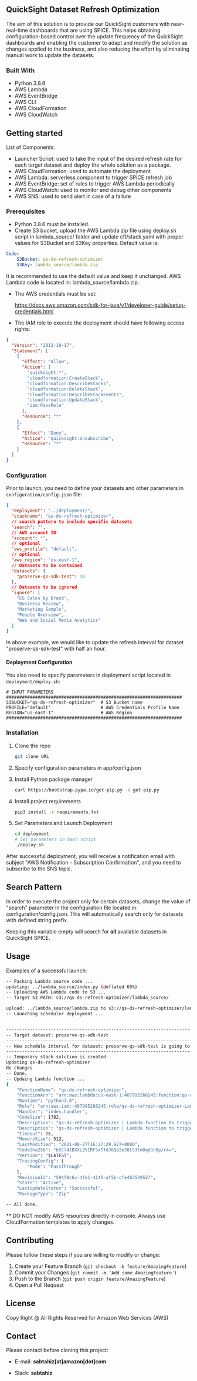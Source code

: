 ## QuickSight Dataset Refresh Optimization

The aim of this solution is to provide our QuickSight customers with near-real-time dashboards that are using SPICE.
This helps obtaining configuration-based control over the update frequency of the QuickSight dashboards and enabling
the customer to adapt and modify the solution as changes applied to the business, and also reducing the effort by
eliminating manual work to update the datasets.

### Built With

* Python 3.8.6
* AWS Lambda
* AWS EventBridge
* AWS CLI
* AWS CloudFormation
* AWS CloudWatch

## Getting started

List of Components:

* Launcher Script: used to take the input of the desired refresh rate for each target dataset and deploy the whole
  solution as a package.
* AWS CloudFormation: used to automate the deployment
* AWS Lambda: serverless component to trigger SPICE refresh job
* AWS EventBridge: set of rules to trigger AWS Lambda periodically
* AWS CloudWatch: used to monitor and debug other components
* AWS SNS: used to send alert in case of a failure

### Prerequisites

- Python 3.8.6 must be installed.
- Create S3 bucket, upload the AWS Lambda zip file using deploy.sh script in lambda_source/ folder and update
  cft/stack.yaml with proper values for S3Bucket and S3Key properties. Default value is:

```yaml 
Code:
    S3Bucket: qs-ds-refresh-optimizer
    S3Key: lambda_source/lambda.zip
```

It is recommended to use the default value and keep it unchanged. AWS Lambda code is located in:
lambda_source/lambda.zip.

- The AWS credentials must be set:

  https://docs.aws.amazon.com/sdk-for-java/v1/developer-guide/setup-credentials.html
- The IAM role to execute the deployment should have following access rights:

```json
{
  "Version": "2012-10-17",
  "Statement": [
    {
      "Effect": "Allow",
      "Action": [
        "quicksight:*",
        "cloudformation:CreateStack",
        "cloudformation:DescribeStacks",
        "cloudformation:DeleteStack",
        "cloudformation:DescribeStackEvents",
        "cloudformation:UpdateStack",
        "iam:PassRole"
      ],
      "Resource": "*"
    },
    {
      "Effect": "Deny",
      "Action": "quicksight:Unsubscribe",
      "Resource": "*"
    }
  ]
}
```

### Configuration

Prior to launch, you need to define your datasets and other parameters in `configuration/config.json` file:

```json
{
  "deployment": "../deployment/",
  "stackname": "qs-ds-refresh-optimizer",
  // search pattern to include specific datasets
  "search": "",
  // AWS account ID
  "account": "",
  // optional
  "aws_profile": "default",
  // optional
  "aws_region": "us-east-1",
  // Datasets to be contained
  "datasets": {
    "proserve-qs-sdk-test": 30
  },
  // Datasets to be ignored
  "ignore": [
    "EG Sales by Brand",
    "Business Review",
    "Marketing Sample",
    "People Overview",
    "Web and Social Media Analytics"
  ]
}
```

In above example, we would like to update the refresh interval for dataset "proserve-qs-sdk-test" with half an hour.

#### Deployment Configuration

You also need to specify parameters in deployment script located in `deployment/deploy.sh`:

```shell
# INPUT PARAMETERS
###################################################################
S3BUCKET="qs-ds-refresh-optimizer"  # S3 Bucket name
PROFILE="default"                   # AWS Credentials Profile Name
REGION="us-east-1"                  # AWS Region
###################################################################
```

### Installation

1. Clone the repo
   ```sh
   git clone URL
   ```
2. Specify configuration parameters in app/config.json

3. Install Python package manager
   ```sh
   curl https://bootstrap.pypa.io/get-pip.py -o get-pip.py
   ```
4. Install project requirements
   ```sh
   pip3 install -r requirements.txt
   ```
5. Set Parameters and Launch Deployment
   ```sh
   cd deployment
   # Set parameters in bash script
   ./deploy.sh
   ```

After successful deployment, you will receive a notification email with subject "AWS Notification - Subscription
Confirmation", and you need to subscribe to the SNS topic.

## Search Pattern

In order to execute the project only for certain datasets, change the value of "search" parameter in the
configuration file located in: configuration/config.json. This will automatically search only for datasets with
defined string prefix.

Keeping this variable empty will search for **all** available datasets in QuickSight SPICE.

## Usage

Examples of a successful launch:

```sh
-- Packing Lambda source code ...
updating: ../lambda_source/index.py (deflated 69%)
-- Uploading AWS Lambda code to S3 ...
-- Target S3 PATH: s3://qs-ds-refresh-optimizer/lambda_source/

upload: ../lambda_source/lambda.zip to s3://qs-ds-refresh-optimizer/lambda_source/lambda.zip
-- Launching scheduler deployment ...


-------------------------------------------------------------------------------------------
-- Target dataset: proserve-qs-sdk-test
-------------------------------------------------------------------------------------------
-- New schedule interval for dataset: proserve-qs-sdk-test is going to be: 30
-------------------------------------------------------------------------------------------
-- Temporary stack solution is created.
Updating qs-ds-refresh-optimizer
No changes
-- Done.
-- Updaing Lambda function ...
{
    "FunctionName": "qs-ds-refresh-optimizer",
    "FunctionArn": "arn:aws:lambda:us-east-1:467995266245:function:qs-ds-refresh-optimizer",
    "Runtime": "python3.8",
    "Role": "arn:aws:iam::467995266245:role/qs-ds-refresh-optimizer-LambdaFunctionRole-HMRPD7XVRNQ7",
    "Handler": "index.handler",
    "CodeSize": 1782,
    "Description": "qs-ds-refresh-optimizer | Lambda function to trigger SPICE dataset refresh.",
    "Description": "qs-ds-refresh-optimizer | Lambda function to trigger SPICE dataset refresh.",
    "Timeout": 75,
    "MemorySize": 512,
    "LastModified": "2021-08-27T16:27:29.927+0000",
    "CodeSha256": "b5Cl4IBXXLZVIRFSxTfdJ6Qo2e3Ol53lm0qdGn8p/r4=",
    "Version": "$LATEST",
    "TracingConfig": {
        "Mode": "PassThrough"
    },
    "RevisionId": "594f0c6c-4fe1-4145-af5b-cfe483539527",
    "State": "Active",
    "LastUpdateStatus": "Successful",
    "PackageType": "Zip"

-- All done.

```

** DO NOT modify AWS resources directly in console. Always use CloudFormation templates to apply changes.

## Contributing

Please follow these steps if you are willing to modify or change:

1. Create your Feature Branch (`git checkout -b feature/AmazingFeature`)
2. Commit your Changes (`git commit -m 'Add some AmazingFeature'`)
3. Push to the Branch (`git push origin feature/AmazingFeature`)
4. Open a Pull Request

## License

Copy Right @ All Rights Reserved for Amazon Web Services (AWS)

## Contact

Please contact before cloning this project:

- E-mail: **sabtahiz[at]amazon[dot]com**

- Slack: **sabtahiz**
